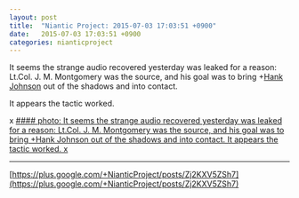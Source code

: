 ```yaml
---
layout: post
title:  "Niantic Project: 2015-07-03 17:03:51 +0900"
date:   2015-07-03 17:03:51 +0900
categories: nianticproject
---
```

It seems the strange audio recovered yesterday was leaked for a reason: Lt.Col. J. M. Montgomery was the source, and his goal was to bring +[Hank Johnson](https://plus.google.com/117792105926525258257 "") out of the shadows and into contact.

It appears the tactic worked.

x
[#### photo: It seems the strange audio recovered yesterday was leaked for a reason: Lt.Col. J. M. Montgomery was the source, and his goal was to bring +Hank Johnson out of the shadows and into contact.
It appears the tactic worked.
x](https://lh3.googleusercontent.com/-mdaQqTg56P0/VZZA31QjiNI/AAAAAAAAgj0/sAnHzCwbcuQ/w1700-h2200/After.png "")
- - -
[https://plus.google.com/+NianticProject/posts/Zj2KXV5ZSh7](https://plus.google.com/+NianticProject/posts/Zj2KXV5ZSh7)
